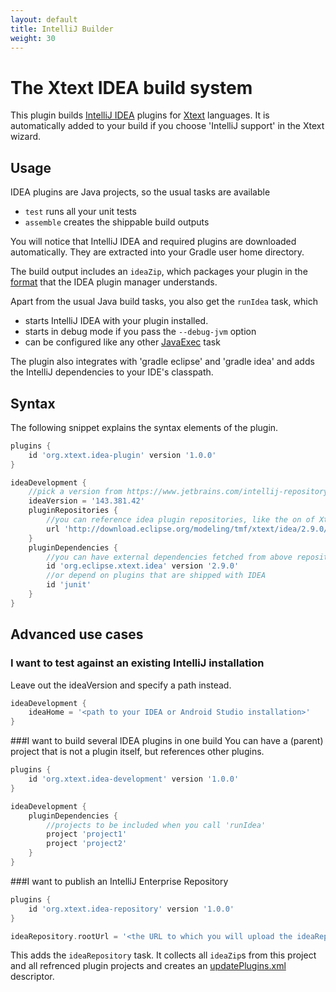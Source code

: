 ```yaml
---
layout: default
title: IntelliJ Builder
weight: 30
---
```


The Xtext IDEA build system
===========================

This plugin builds [IntelliJ IDEA](https://www.jetbrains.com/idea/) plugins for [Xtext](xtext.org) languages. It is automatically added to your build if you choose 'IntelliJ support' in the Xtext wizard.

Usage
-----

IDEA plugins are Java projects, so the usual tasks are available

- `test` runs all your unit tests
- `assemble` creates the shippable build outputs

You will notice that IntelliJ IDEA and required plugins are downloaded automatically. They are extracted into your Gradle user home directory.

The build output includes an `ideaZip`, which packages your plugin in the [format](https://confluence.jetbrains.com/display/IDEADEV/IntelliJ+IDEA+Plugin+Structure) that the IDEA plugin manager understands.

Apart from the usual Java build tasks, you also get the `runIdea` task, which

- starts IntelliJ IDEA with your plugin installed.
- starts in debug mode if you pass the  `--debug-jvm` option
- can be configured like any other [JavaExec](http://gradle.org/docs/current/dsl/org.gradle.api.tasks.JavaExec.html) task

The plugin also integrates with 'gradle eclipse' and 'gradle idea' and adds the IntelliJ dependencies to your IDE's classpath.

Syntax
------

The following snippet explains the syntax elements of the plugin.

```groovy
plugins {
	id 'org.xtext.idea-plugin' version '1.0.0'
}

ideaDevelopment {
	//pick a version from https://www.jetbrains.com/intellij-repository/releases
	ideaVersion = '143.381.42'
	pluginRepositories {
		//you can reference idea plugin repositories, like the on of Xtext
		url 'http://download.eclipse.org/modeling/tmf/xtext/idea/2.9.0/updatePlugins.xml'
	}
	pluginDependencies {
	 	//you can have external dependencies fetched from above repositories
		id 'org.eclipse.xtext.idea' version '2.9.0'
		//or depend on plugins that are shipped with IDEA
		id 'junit'
	}
}
```


Advanced use cases
------------------

### I want to test against an existing IntelliJ installation
Leave out the ideaVersion and specify a path instead.

```groovy
ideaDevelopment {
	ideaHome = '<path to your IDEA or Android Studio installation>'
}
```

###I want to build several IDEA plugins in one build
You can have a (parent) project that is not a plugin itself, but references other plugins.

```groovy
plugins {
	id 'org.xtext.idea-development' version '1.0.0'
}

ideaDevelopment {
	pluginDependencies {
		//projects to be included when you call 'runIdea'
		project 'project1'
		project 'project2'
	}
}
```

###I want to publish an IntelliJ Enterprise Repository

```groovy
plugins {
	id 'org.xtext.idea-repository' version '1.0.0'
}

ideaRepository.rootUrl = '<the URL to which you will upload the ideaRepository folder>'
```

This adds the `ideaRepository` task. It collects all `ideaZip`s from this project and all refrenced plugin projects and creates an [updatePlugins.xml](http://blog.jetbrains.com/idea/2008/03/enterprise-plugin-repository/) descriptor.
